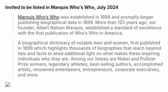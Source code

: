 **Invited to be listed in Marquis Who's Who, July 2024**

> [Marquis Who’s Who](https://marquiswhoswho.com/) was established in 1898 and promptly began publishing biographical data in 1899. More than 125 years ago, our founder, Albert Nelson Marquis, established a standard of excellence with the first publication of Who’s Who in America.

> A biographical dictionary of notable men and women, first published in 1899 which highlights thousands of biographies that reach beyond lists and facts to shed additional light on what makes these inspiring individuals who they are. Among our listees are Nobel and Pulitzer Prize winners, legendary athletes, best-selling authors, accomplished artists, renowned entertainers, entrepreneurs, corporate executives, and more.

![]([https://](https://badges.marquiswhoswho.com/Badge/honoredlistee/74f672e08ad34a6284e749d3e57479703022fa6e2508448485e9cb720d66b2cb))
